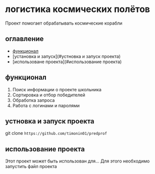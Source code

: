 # логистика космических полётов
Проект помогает обрабатывать космические корабли

## оглавление
- [функционал](#функционал)
- [установка и запуск](#устновка и запуск проекта)
- [использоване проекта](#использование проекта)

## функционал
1. Поиск информации о проекте школьника
2. Сортировка и отбор победителей
3. Обработка запроса
4. Работа с логинами и паролями


## устновка и запуск проекта
git clone `https://github.com/timonin01/predprof`


## использование проекта
Этот проект может быть использован для...
Для этого необходимо запустить файл проекта